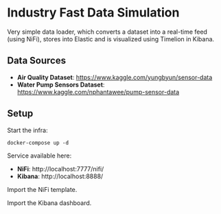 # Industry Fast Data Simulation

Very simple data loader, which converts a dataset into a real-time feed (using NiFi), stores into Elastic and is visualized using Timelion in Kibana.

## Data Sources

* **Air Quality Dataset**: https://www.kaggle.com/yungbyun/sensor-data
* **Water Pump Sensors Dataset**: https://www.kaggle.com/nphantawee/pump-sensor-data

## Setup

Start the infra:

```shell
docker-compose up -d
```

Service available here:

* **NiFi**: http://localhost:7777/nifi/
* **Kibana**: http://localhost:8888/

Import the NiFi template.

Import the Kibana dashboard.